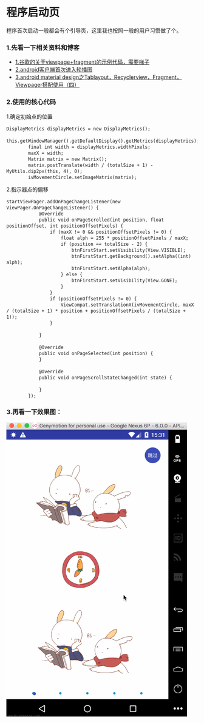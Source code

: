 # 程序启动页
程序首次启动一般都会有个引导页，这里我也按照一般的用户习惯做了个。

### 1.先看一下相关资料和博客
* [1.谷歌的关于viewpage+fragment的示例代码，需要梯子](https://developer.android.com/training/implementing-navigation/lateral.html)
* [2.android客户端首次进入轮播图](http://blog.csdn.net/qq_23195583/article/details/54379232)
* [3.android material design之Tablayout，Recyclerview，Fragment，Viewpager搭配使用（四）](http://blog.csdn.net/qq_23195583/article/details/51692578)

### 2.使用的核心代码
1.确定初始点的位置
```
DisplayMetrics displayMetrics = new DisplayMetrics();
        this.getWindowManager().getDefaultDisplay().getMetrics(displayMetrics);
        final int width = displayMetrics.widthPixels;
        maxX = width;
        Matrix matrix = new Matrix();
        matrix.postTranslate(width / (totalSize + 1) - MyUtils.dip2px(this, 4), 0);
        ivMovementCircle.setImageMatrix(matrix);
```
2.指示器点的偏移
```
startViewPager.addOnPageChangeListener(new ViewPager.OnPageChangeListener() {
            @Override
            public void onPageScrolled(int position, float positionOffset, int positionOffsetPixels) {
                if (maxX != 0 && positionOffsetPixels != 0) {
                    float alph = 255 * positionOffsetPixels / maxX;
                    if (position == totalSize - 2) {
                        btnFirstStart.setVisibility(View.VISIBLE);
                        btnFirstStart.getBackground().setAlpha((int) alph);
                        btnFirstStart.setAlpha(alph);
                    } else {
                        btnFirstStart.setVisibility(View.GONE);
                    }
                }
                if (positionOffsetPixels != 0) {
                    ViewCompat.setTranslationX(ivMovementCircle, maxX / (totalSize + 1) * position + positionOffsetPixels / (totalSize + 1));
                }

            }

            @Override
            public void onPageSelected(int position) {
            }

            @Override
            public void onPageScrollStateChanged(int state) {

            }
        });
```
### 3.再看一下效果图：
![效果图](https://github.com/1181631922/Recreation/blob/master/readme/start/start.gif)